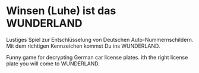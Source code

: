 # Winsen (Luhe) ist das WUNDERLAND

Lustiges Spiel zur Entschlüsselung von Deutschen Auto-Nummernschildern. Mit dem richtigen Kennzeichen kommst Du ins WUNDERLAND.

Funny game for decrypting German car license plates. ith the right license plate you will come to WUNDERLAND.
